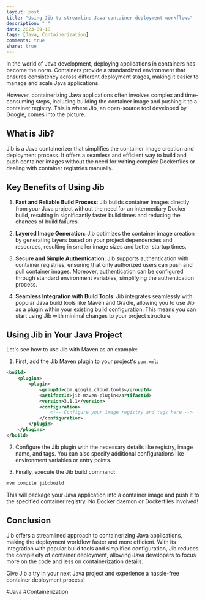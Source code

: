 ```yaml
---
layout: post
title: "Using Jib to streamline Java container deployment workflows"
description: " "
date: 2023-09-18
tags: [Java, Containerization]
comments: true
share: true
---
```


In the world of Java development, deploying applications in containers has become the norm. Containers provide a standardized environment that ensures consistency across different deployment stages, making it easier to manage and scale Java applications.

However, containerizing Java applications often involves complex and time-consuming steps, including building the container image and pushing it to a container registry. This is where Jib, an open-source tool developed by Google, comes into the picture.

## What is Jib?

Jib is a Java containerizer that simplifies the container image creation and deployment process. It offers a seamless and efficient way to build and push container images without the need for writing complex Dockerfiles or dealing with container registries manually.

## Key Benefits of Using Jib

1. **Fast and Reliable Build Process**: Jib builds container images directly from your Java project without the need for an intermediary Docker build, resulting in significantly faster build times and reducing the chances of build failures.

2. **Layered Image Generation**: Jib optimizes the container image creation by generating layers based on your project dependencies and resources, resulting in smaller image sizes and better startup times.

3. **Secure and Simple Authentication**: Jib supports authentication with container registries, ensuring that only authorized users can push and pull container images. Moreover, authentication can be configured through standard environment variables, simplifying the authentication process.

4. **Seamless Integration with Build Tools**: Jib integrates seamlessly with popular Java build tools like Maven and Gradle, allowing you to use Jib as a plugin within your existing build configuration. This means you can start using Jib with minimal changes to your project structure.

## Using Jib in Your Java Project

Let's see how to use Jib with Maven as an example:

1. First, add the Jib Maven plugin to your project's `pom.xml`:

```xml
<build>
    <plugins>
        <plugin>
            <groupId>com.google.cloud.tools</groupId>
            <artifactId>jib-maven-plugin</artifactId>
            <version>3.1.1</version>
            <configuration>
                <!-- Configure your image registry and tags here -->
            </configuration>
        </plugin>
    </plugins>
</build>
```

2. Configure the Jib plugin with the necessary details like registry, image name, and tags. You can also specify additional configurations like environment variables or entry points.

3. Finally, execute the Jib build command:

```bash
mvn compile jib:build
```

This will package your Java application into a container image and push it to the specified container registry. No Docker daemon or Dockerfiles involved!

## Conclusion

Jib offers a streamlined approach to containerizing Java applications, making the deployment workflow faster and more efficient. With its integration with popular build tools and simplified configuration, Jib reduces the complexity of container deployment, allowing Java developers to focus more on the code and less on containerization details.

Give Jib a try in your next Java project and experience a hassle-free container deployment process!

#Java #Containerization